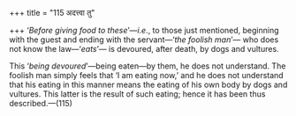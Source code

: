 +++
title = "115 अदत्त्वा तु"

+++
‘*Before giving food to these*’—*i.e*., to those just mentioned,
beginning with the guest and ending with the servant—‘*the foolish
man*’— who does not know the law—‘*eats*’— is devoured, after death, by
dogs and vultures.

This ‘*being devoured*’—being eaten—by them, he does not understand. The
foolish man simply feels that ‘I am eating now,’ and he does not
understand that his eating in this manner means the eating of his own
body by dogs and vultures. This latter is the result of such eating;
hence it has been thus described.—(115)


